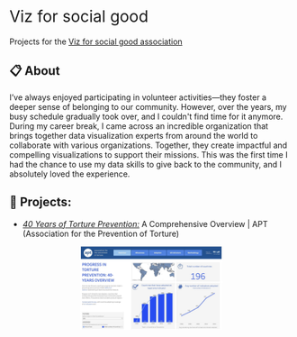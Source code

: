 <h1 style="font-weight:normal">
  Viz for social good
</h1>

Projects for the [Viz for social good association](https://www.vizforsocialgood.com)

## :clipboard: About 

I’ve always enjoyed participating in volunteer activities—they foster a deeper sense of belonging to our community. 
However, over the years, my busy schedule gradually took over, and I couldn't find time for it anymore. 
During my career break, I came across an incredible organization that brings together data visualization experts 
from around the world to collaborate with various organizations. Together, they create impactful and compelling 
visualizations to support their missions.
This was the first time I had the chance to use my data skills to give back to the community, and I absolutely 
loved the experience.

## :file_folder: Projects:
- *[40 Years of Torture Prevention:](https://github.com/gcmourao/VizForGood/tree/main/APT)* A Comprehensive Overview | APT (Association for the Prevention of Torture)
<p align="center">
  <a href="https://public.tableau.com/views/40YearsofTorturePreventionAComprehensiveOverview/Overview">
    <img src="./images/APT_dashboard.jpeg" width="50%" alt="my alt text"/>
  </a>
  <br/>
</p>

